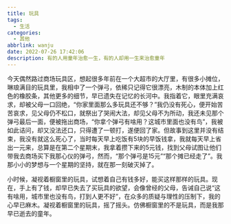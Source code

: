 ```yaml
---
title: 玩具
tags:
  - 生活
categories:
  - 其他
abbrlink: wanju
date: 2022-07-26 17:42:06
description: 有的人用童年治愈一生，有的人却用一生来治愈童年
---
```


今天偶然路过商场玩具区，想起很多年前在一个大超市的大厅里，有很多小摊位，琳琅满目的玩具里，我相中了一个弹弓，依稀只记得它很漂亮，木制的本体加上红色的橡胶条，其他更多的细节，早已遗失在记忆的长河中。我指着它，眼里充满哀求，却被父母一口回绝，“你家里面那么多玩具还不够？”我仍没有死心，便开始苦苦哀求，见父母仍不松口，就祭出了哭闹大法，却见父母不为所动，我还未见那个弹弓最后一面，便被拖出商场，“你拿个弹弓有啥用？这城市里面也没有鸟”，我被如此诘问，却又没法还口，只得遭了一顿打，遂便回了家。但故事到这里并没有结束，我没有就这么死心了，当时每天早上吃饭有5块的早饭钱拿，我就每天早上省出一元来，总算是在第二个星期末，我拿着攒下来的5元钱，找到父母试图让他们带我去商场买下我那心仪的弹弓，然而，“那个弹弓是15元”“那个摊已经走了”。我那小小的梦想与一个星期的坚持，就在那一刻破灭掉了。

小时候，凝视着橱窗里的玩具，试想着自己有钱多好，能买这样那样的玩具。现在，手上有了钱，却早已失去了买玩具的欲望，会像曾经的父母，告诫自己说“这有啥用，城市里也没有鸟，打到人更不好”，在众多的质疑与理性的压制下，我的心早已麻木。凝视着橱窗里的玩具，摇了摇头。仿佛橱窗里的不是玩具，而是我那早已逝去的童年。
